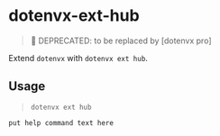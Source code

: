 # dotenvx-ext-hub

> 🚫 DEPRECATED: to be replaced by [dotenvx pro]

Extend `dotenvx` with `dotenvx ext hub`.

## Usage

> `dotenvx ext hub`

```
put help command text here
```
